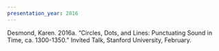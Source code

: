 ```yaml
---
presentation_year: 2016
---
```

Desmond, Karen. 2016a. “Circles, Dots, and Lines: Punctuating Sound in Time, ca. 1300-1350.” Invited Talk, Stanford University, February.
